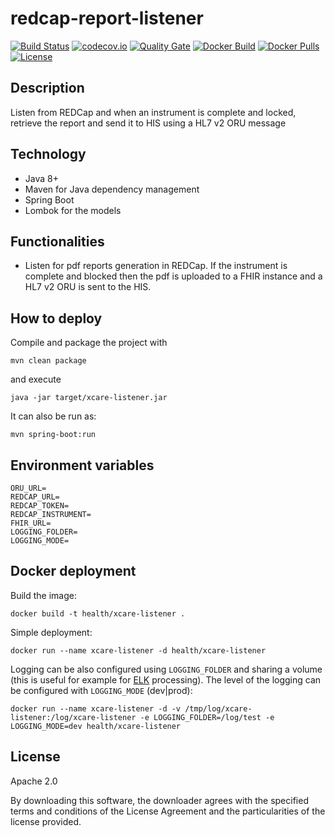 # redcap-report-listener

[![Build Status](https://travis-ci.org/AriHealth/redcap-report-listener.svg?branch=master)](https://travis-ci.org/AriHealth/redcap-report-listener) 
[![codecov.io](https://codecov.io/gh/AriHealth/redcap-report-listener/branch/master/graphs/badge.svg)](http://codecov.io/gh/AriHealth/redcap-report-listener)
[![Quality Gate](https://sonarcloud.io/api/project_badges/measure?project=net.atos.ari:redcap-report-listener&metric=alert_status)](https://sonarcloud.io/dashboard/index/net.atos.ari.sdk:redcap-report-listener)
[![Docker Build](https://img.shields.io/docker/cloud/build/arihealth/redcap-report-listener)](https://cloud.docker.com/u/arihealth/repository/docker/arihealth/redcap-report-listener)
[![Docker Pulls](https://img.shields.io/docker/pulls/arihealth/redcap-report-listener)](https://cloud.docker.com/u/arihealth/repository/docker/arihealth/redcap-report-listener)
[![License](https://img.shields.io/badge/License-Apache%202.0-green.svg)](https://opensource.org/licenses/Apache-2.0)

## Description

Listen from REDCap and when an instrument is complete and locked, retrieve the report and send it to HIS using a HL7 v2 ORU message

## Technology

- Java 8+
- Maven for Java dependency management
- Spring Boot 
- Lombok for the models

## Functionalities

- Listen for pdf reports generation in REDCap. If the instrument is complete and blocked then the pdf is uploaded to a FHIR instance and a HL7 v2 ORU is sent to the HIS.

## How to deploy

Compile and package the project with

```
mvn clean package
```

and execute

```
java -jar target/xcare-listener.jar
```

It can also be run as:

```
mvn spring-boot:run
```

## Environment variables

	ORU_URL=
	REDCAP_URL=
	REDCAP_TOKEN=
	REDCAP_INSTRUMENT=
	FHIR_URL=
    LOGGING_FOLDER=
    LOGGING_MODE=

## Docker deployment

Build the image:

```
docker build -t health/xcare-listener .
```

Simple deployment:

```
docker run --name xcare-listener -d health/xcare-listener
```

Logging can be also configured using `LOGGING_FOLDER` and sharing a volume (this is useful for example for [ELK](https://www.elastic.co/elk-stack) processing). The level of the logging can be configured with `LOGGING_MODE` (dev|prod):

```
docker run --name xcare-listener -d -v /tmp/log/xcare-listener:/log/xcare-listener -e LOGGING_FOLDER=/log/test -e LOGGING_MODE=dev health/xcare-listener
```

## License

Apache 2.0

By downloading this software, the downloader agrees with the specified terms and conditions of the License Agreement and the particularities of the license provided.
